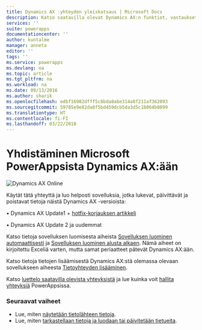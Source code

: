 ```yaml
---
title: Dynamics AX -yhteyden yleiskatsaus | Microsoft Docs
description: Katso saatavilla olevat Dynamics AX:n funktiot, vastaukset ja esimerkit
services: ''
suite: powerapps
documentationcenter: ''
author: kuntalme
manager: anneta
editor: ''
tags: ''
ms.service: powerapps
ms.devlang: na
ms.topic: article
ms.tgt_pltfrm: na
ms.workload: na
ms.date: 09/13/2016
ms.author: sharik
ms.openlocfilehash: edbf16982dfff5c8bda8abe314a8f211af362093
ms.sourcegitcommit: 59785e9e82da8f5bd459dcb5da3d5c18064b0899
ms.translationtype: HT
ms.contentlocale: fi-FI
ms.lasthandoff: 03/22/2018
---
```

# <a name="connect-from-microsoft-powerapps-to-dynamics-ax"></a>Yhdistäminen Microsoft PowerAppsista Dynamics AX:ään
![Dynamics AX Online](./media/connection-dynamicsax/dynamics-ax.png)

Käytät tätä yhteyttä ja luo helposti sovelluksia, jotka lukevat, päivittävät ja poistavat tietoja näistä Dynamics AX -versioista:

•    Dynamics AX Update1 + [hotfix-korjauksen artikkeli](https://fix.lcs.dynamics.com/Issue/Resolved?kb=3175021&bugId=3762232&qc=75f75fb7cb5de685683dafada9bdc618a7674bc4e299935b567a28ac02489b5c)

•    Dynamics AX Update 2 ja uudemmat

Katso tietoja sovelluksen luomisesta aiheista [Sovelluksen luominen automaattisesti](../get-started-create-from-data.md) ja [Sovelluksen luominen alusta alkaen](../get-started-create-from-blank.md). Nämä aiheet on kirjoitettu Exceliä varten, mutta samat periaatteet pätevät Dynamics AX:ään.

Katso tietoja tietojen lisäämisestä Dynamics AX:stä olemassa olevaan sovellukseen aiheesta [Tietoyhteyden lisääminen](../add-data-connection.md).

Katso [luettelo saatavilla olevista yhteyksistä](../connections-list.md) ja lue kuinka voit [hallita yhteyksiä](../add-manage-connections.md) PowerAppsissa.

### <a name="next-steps"></a>Seuraavat vaiheet
* Lue, miten [näytetään tietolähteen tietoja](../add-gallery.md).
* Lue, miten [tarkastellaan tietoja ja luodaan tai päivitetään tietueita](../add-form.md).

